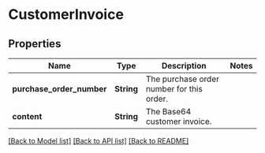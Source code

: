 # CustomerInvoice

## Properties

Name | Type | Description | Notes
------------ | ------------- | ------------- | -------------
**purchase_order_number** | **String** | The purchase order number for this order. | 
**content** | **String** | The Base64 customer invoice. | 

[[Back to Model list]](../README.md#documentation-for-models) [[Back to API list]](../README.md#documentation-for-api-endpoints) [[Back to README]](../README.md)


